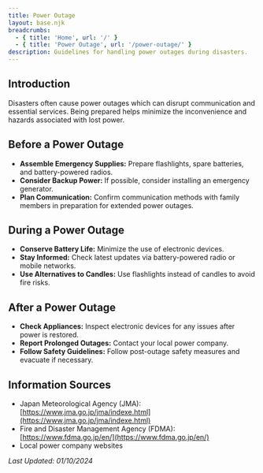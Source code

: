 ```yaml
---
title: Power Outage
layout: base.njk
breadcrumbs:
  - { title: 'Home', url: '/' }
  - { title: 'Power Outage', url: '/power-outage/' }
description: Guidelines for handling power outages during disasters.
---
```


## Introduction

Disasters often cause power outages which can disrupt communication and essential services. Being prepared helps minimize the inconvenience and hazards associated with lost power.

## Before a Power Outage

- **Assemble Emergency Supplies:** Prepare flashlights, spare batteries, and battery-powered radios.
- **Consider Backup Power:** If possible, consider installing an emergency generator.
- **Plan Communication:** Confirm communication methods with family members in preparation for extended power outages.

## During a Power Outage

- **Conserve Battery Life:** Minimize the use of electronic devices.
- **Stay Informed:** Check latest updates via battery-powered radio or mobile networks.
- **Use Alternatives to Candles:** Use flashlights instead of candles to avoid fire risks.

## After a Power Outage

- **Check Appliances:** Inspect electronic devices for any issues after power is restored.
- **Report Prolonged Outages:** Contact your local power company.
- **Follow Safety Guidelines:** Follow post-outage safety measures and evacuate if necessary.

## Information Sources

- Japan Meteorological Agency (JMA): [https://www.jma.go.jp/jma/indexe.html](https://www.jma.go.jp/jma/indexe.html)
- Fire and Disaster Management Agency (FDMA): [https://www.fdma.go.jp/en/](https://www.fdma.go.jp/en/)
- Local power company websites

_Last Updated: 01/10/2024_
